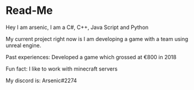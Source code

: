 # Read-Me
Hey I am arsenic,
I am a C#, C++, Java Script and Python

My current project right now is I am developing a game with a team using unreal engine. 

Past experiences: Developed a game which grossed at €800 in 2018

Fun fact: I like to work with minecraft servers

My discord is: Arsenic#2274



